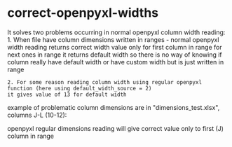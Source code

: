 # correct-openpyxl-widths

It solves two problems occurring in normal openpyxl column width reading:
    1. When file have column dimensions written in ranges - normal openpyxl width reading returns correct
    width value only for first column in range for next ones in range it returns default width
    so there is no way of knowing if column really have default width or have custom width but is just written in range
    
    2. For some reason reading column width using regular openpyxl function (here using default_width_source = 2)
    it gives value of 13 for default width
	
example of problematic column dimensions are in "dimensions_test.xlsx", columns J-L (10-12):
<col min="10" max="12" width="15.77734375" customWidth="1"/>

openpyxl regular dimensions reading will give correct value only to first (J) column in range
